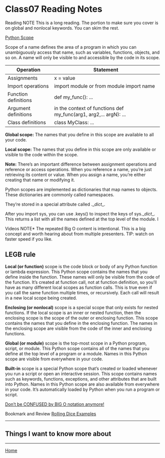 # Class07 Reading Notes

Reading
NOTE This is a long reading. The portion to make sure you cover is on global and nonlocal keywords. You can skim the rest.

[Python Scope](https://realpython.com/python-scope-legb-rule/)

Scope of a name defines the area of a program in which you can unambiguously access that name, such as variables, functions, objects, and so on. A name will only be visible to and accessible by the code in its scope. 

|Operation|	Statement|
--|--
Assignments	| x = value
Import operations	| import module or from module import name
Function definitions |	def my_func(): ...
Argument definitions | in the context of functions	def my_func(arg1, arg2,... argN): ...
Class definitions |	class MyClass: ...

**Global scope:** The names that you define in this scope are available to all your code.

**Local scope:** The names that you define in this scope are only available or visible to the code within the scope.

**Note:** There’s an important difference between assignment operations and reference or access operations. When you reference a name, you’re just retrieving its content or value. When you assign a name, you’re either creating that name or modifying it.

Python scopes are implemented as dictionaries that map names to objects. These dictionaries are commonly called namespaces. 

They’re stored in a special attribute called .\__dict__.

After you import sys, you can use .keys() to inspect the keys of sys.\__dict__. This returns a list with all the names defined at the top level of the module. I

Videos
NOTE* The repeated Big O content is intentional. This is a big concept and worth hearing about from multiple presenters. TIP: watch on faster speed if you like.

## LEGB rule

**Local (or function)** scope is the code block or body of any Python function or lambda expression. This Python scope contains the names that you define inside the function. These names will only be visible from the code of the function. It’s created at function call, not at function definition, so you’ll have as many different local scopes as function calls. This is true even if you call the same function multiple times, or recursively. Each call will result in a new local scope being created.

**Enclosing (or nonlocal)** scope is a special scope that only exists for nested functions. If the local scope is an inner or nested function, then the enclosing scope is the scope of the outer or enclosing function. This scope contains the names that you define in the enclosing function. The names in the enclosing scope are visible from the code of the inner and enclosing functions.

**Global (or module)** scope is the top-most scope in a Python program, script, or module. This Python scope contains all of the names that you define at the top level of a program or a module. Names in this Python scope are visible from everywhere in your code.

**Built-in** scope is a special Python scope that’s created or loaded whenever you run a script or open an interactive session. This scope contains names such as keywords, functions, exceptions, and other attributes that are built into Python. Names in this Python scope are also available from everywhere in your code. It’s automatically loaded by Python when you run a program or script.


[Don’t be CONFUSED by BIG O notation anymore!](https://www.youtube.com/watch?v=5Uqawfl0VHQ)

Bookmark and Review
[Rolling Dice Examples](https://artofproblemsolving.com/wiki/index.php/Basic_Programming_With_Python#Program_Example_1_3)

----

## Things I want to know more about

----
[Home](https://github.com/MISalz/401_Reading_Notes/blob/main/README.md)